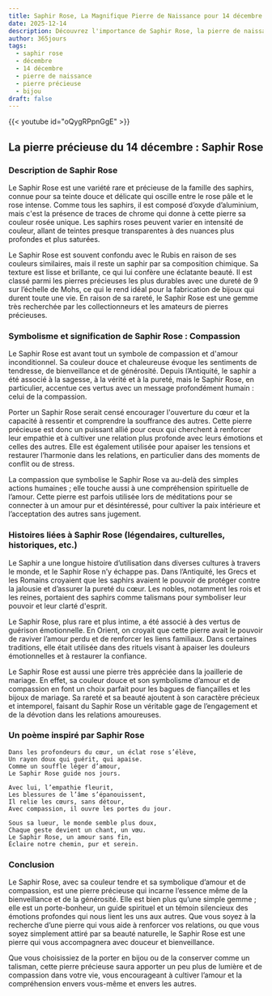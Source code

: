 ```yaml
---
title: Saphir Rose, La Magnifique Pierre de Naissance pour 14 décembre
date: 2025-12-14
description: Découvrez l'importance de Saphir Rose, la pierre de naissance du 14 décembre qui symbolise Compassion. Laissez sa beauté et sa signification illuminer votre journée.
author: 365jours
tags:
  - saphir rose
  - décembre
  - 14 décembre
  - pierre de naissance
  - pierre précieuse
  - bijou
draft: false
---
```


{{< youtube id="oQygRPpnGgE" >}}

## La pierre précieuse du 14 décembre : Saphir Rose

### Description de Saphir Rose

Le Saphir Rose est une variété rare et précieuse de la famille des saphirs, connue pour sa teinte douce et délicate qui oscille entre le rose pâle et le rose intense. Comme tous les saphirs, il est composé d’oxyde d’aluminium, mais c'est la présence de traces de chrome qui donne à cette pierre sa couleur rosée unique. Les saphirs roses peuvent varier en intensité de couleur, allant de teintes presque transparentes à des nuances plus profondes et plus saturées.

Le Saphir Rose est souvent confondu avec le Rubis en raison de ses couleurs similaires, mais il reste un saphir par sa composition chimique. Sa texture est lisse et brillante, ce qui lui confère une éclatante beauté. Il est classé parmi les pierres précieuses les plus durables avec une dureté de 9 sur l’échelle de Mohs, ce qui le rend idéal pour la fabrication de bijoux qui durent toute une vie. En raison de sa rareté, le Saphir Rose est une gemme très recherchée par les collectionneurs et les amateurs de pierres précieuses.

### Symbolisme et signification de Saphir Rose : Compassion

Le Saphir Rose est avant tout un symbole de compassion et d'amour inconditionnel. Sa couleur douce et chaleureuse évoque les sentiments de tendresse, de bienveillance et de générosité. Depuis l’Antiquité, le saphir a été associé à la sagesse, à la vérité et à la pureté, mais le Saphir Rose, en particulier, accentue ces vertus avec un message profondément humain : celui de la compassion.

Porter un Saphir Rose serait censé encourager l'ouverture du cœur et la capacité à ressentir et comprendre la souffrance des autres. Cette pierre précieuse est donc un puissant allié pour ceux qui cherchent à renforcer leur empathie et à cultiver une relation plus profonde avec leurs émotions et celles des autres. Elle est également utilisée pour apaiser les tensions et restaurer l’harmonie dans les relations, en particulier dans des moments de conflit ou de stress.

La compassion que symbolise le Saphir Rose va au-delà des simples actions humaines ; elle touche aussi à une compréhension spirituelle de l’amour. Cette pierre est parfois utilisée lors de méditations pour se connecter à un amour pur et désintéressé, pour cultiver la paix intérieure et l’acceptation des autres sans jugement.

### Histoires liées à Saphir Rose (légendaires, culturelles, historiques, etc.)

Le Saphir a une longue histoire d’utilisation dans diverses cultures à travers le monde, et le Saphir Rose n’y échappe pas. Dans l’Antiquité, les Grecs et les Romains croyaient que les saphirs avaient le pouvoir de protéger contre la jalousie et d’assurer la pureté du cœur. Les nobles, notamment les rois et les reines, portaient des saphirs comme talismans pour symboliser leur pouvoir et leur clarté d'esprit.

Le Saphir Rose, plus rare et plus intime, a été associé à des vertus de guérison émotionnelle. En Orient, on croyait que cette pierre avait le pouvoir de raviver l’amour perdu et de renforcer les liens familiaux. Dans certaines traditions, elle était utilisée dans des rituels visant à apaiser les douleurs émotionnelles et à restaurer la confiance.

Le Saphir Rose est aussi une pierre très appréciée dans la joaillerie de mariage. En effet, sa couleur douce et son symbolisme d’amour et de compassion en font un choix parfait pour les bagues de fiançailles et les bijoux de mariage. Sa rareté et sa beauté ajoutent à son caractère précieux et intemporel, faisant du Saphir Rose un véritable gage de l’engagement et de la dévotion dans les relations amoureuses.

### Un poème inspiré par Saphir Rose

	Dans les profondeurs du cœur, un éclat rose s’élève,  
	Un rayon doux qui guérit, qui apaise.  
	Comme un souffle léger d’amour,  
	Le Saphir Rose guide nos jours.
	
	Avec lui, l’empathie fleurit,  
	Les blessures de l’âme s’épanouissent,  
	Il relie les cœurs, sans détour,  
	Avec compassion, il ouvre les portes du jour.
	
	Sous sa lueur, le monde semble plus doux,  
	Chaque geste devient un chant, un vœu.  
	Le Saphir Rose, un amour sans fin,  
	Éclaire notre chemin, pur et serein.

### Conclusion

Le Saphir Rose, avec sa couleur tendre et sa symbolique d’amour et de compassion, est une pierre précieuse qui incarne l’essence même de la bienveillance et de la générosité. Elle est bien plus qu’une simple gemme ; elle est un porte-bonheur, un guide spirituel et un témoin silencieux des émotions profondes qui nous lient les uns aux autres. Que vous soyez à la recherche d’une pierre qui vous aide à renforcer vos relations, ou que vous soyez simplement attiré par sa beauté naturelle, le Saphir Rose est une pierre qui vous accompagnera avec douceur et bienveillance.

Que vous choisissiez de la porter en bijou ou de la conserver comme un talisman, cette pierre précieuse saura apporter un peu plus de lumière et de compassion dans votre vie, vous encourageant à cultiver l’amour et la compréhension envers vous-même et envers les autres.